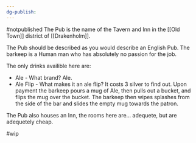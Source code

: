 ```yaml
---
dg-publish:
---
```

#notpublished 
The Pub is the name of the Tavern and Inn in the [[Old Town]] district of [[Drakenholm]]. 

The Pub should be described as you would describe an English Pub. The barkeep is a Human man who has absolutely no passion for the job.

The only drinks availible here are:
- Ale - What brand? Ale.
- Ale Flip - What makes it an ale flip? It costs 3 silver to find out. Upon payment the barkeep pours a mug of Ale, then pulls out a bucket, and flips the mug over the bucket. The barkeep then wipes splashes from the side of the bar and slides the empty mug towards the patron.

The Pub also houses an Inn, the rooms here are... adequete, but are adequetely cheap.

#wip 